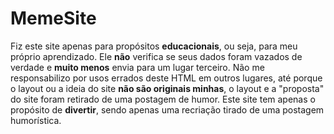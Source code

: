 # MemeSite

Fiz este site apenas para propósitos **educacionais**, ou seja, para meu próprio aprendizado. Ele **não** verifica se seus dados foram vazados de verdade e **muito menos** envia para um lugar terceiro. Não me responsabilizo por usos errados deste HTML em outros lugares, até porque o layout ou a ideia do site **não são originais minhas**, o layout e a "proposta" do site foram retirado de uma postagem de humor. Este site tem apenas o propósito de **divertir**, sendo apenas uma recriação tirado de uma postagem humorística.
